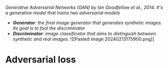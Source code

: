 *Generative Adversarial Networks (GAN) by Ian Goodfellow et al., 2014.*
*It's a generative model that trains two adversarial models*
- ***Generator**: the final image generator that generates synthetic images. Its goal is to fool the discriminator*
- ***Discriminator**: image classificator that aims to distinguish between synthetic and real images.*
![[Pasted image 20240213175900.png]]
# Adversarial loss
